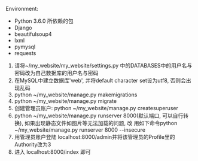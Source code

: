 ﻿Environment:
- Python 3.6.0
所依赖的包
- Django
- beautifulsoup4
- lxml
- pymysql
- requests


1. 请将~/my_website/my_website/settings.py 中的DATABASES中的用户名与密码改为自己数据库的用户名与密码
2. 在MySQL中建立数据库'web', 并将default character set设为utf8, 否则会出现乱码
3. python ~/my_website/manage.py makemigrations
4. python ~/my_website/manage.py migrate
5. 创建管理员账户: python ~/my_website/manage.py createsuperuser
6. python ~/my_website/manage.py runserver 8000(默认端口, 可以自行转换), 如果出现静态文件如图片等无法加载的问题, 改
用如下命令python ~/my_website/manage.py runserver 8000 --insecure
7. 用管理员账户登陆 localhost:8000/admin并将该管理员的Profile里的Authority改为3
8. 进入 localhost:8000/index 即可
